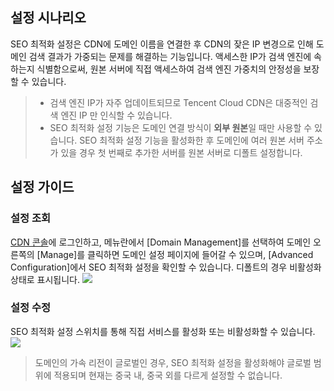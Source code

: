 ## 설정 시나리오
SEO 최적화 설정은 CDN에 도메인 이름을 연결한 후 CDN의 잦은 IP 변경으로 인해 도메인 검색 결과가 가중되는 문제를 해결하는 기능입니다. 액세스한 IP가 검색 엔진에 속하는지 식별함으로써, 원본 서버에 직접 액세스하여 검색 엔진 가중치의 안정성을 보장할 수 있습니다.

>
> - 검색 엔진 IP가 자주 업데이트되므로 Tencent Cloud CDN은 대중적인 검색 엔진 IP 만 인식할 수 있습니다.
> - SEO 최적화 설정 기능은 도메인 연결 방식이 **외부 원본**일 때만 사용할 수 있습니다. SEO 최적화 설정 기능을 활성화한 후 도메인에 여러 원본 서버 주소가 있을 경우 첫 번째로 추가한 서버를 원본 서버로 디폴트 설정합니다.

## 설정 가이드

### 설정 조회

[CDN 콘솔](https://console.cloud.tencent.com/cdn)에 로그인하고, 메뉴란에서 [Domain Management]를 선택하여 도메인 오른쪽의 [Manage]를 클릭하면 도메인 설정 페이지에 들어갈 수 있으며, [Advanced Configuration]에서 SEO 최적화 설정을 확인할 수 있습니다. 디폴트의 경우 비활성화 상태로 표시됩니다.
![](https://main.qcloudimg.com/raw/f2691d7bfb156a25dafeb3edefad5193.png)

### 설정 수정
SEO 최적화 설정 스위치를 통해 직접 서비스를 활성화 또는 비활성화할 수 있습니다.
![](https://main.qcloudimg.com/raw/00c463321fb1524fa4b1a97bf3fff656.png)

>  도메인의 가속 리전이 글로벌인 경우, SEO 최적화 설정을 활성화해야 글로벌 범위에 적용되며 현재는 중국 내, 중국 외를 다르게 설정할 수 없습니다.

